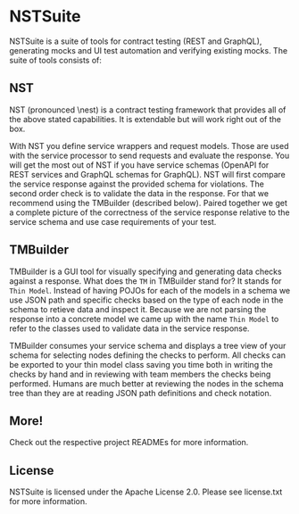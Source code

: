 # NSTSuite
NSTSuite is a suite of tools for contract testing (REST and GraphQL), generating mocks and UI test automation and verifying existing mocks. The suite of tools consists of:

## NST
NST (pronounced \nest\) is a contract testing framework that provides all of the above stated capabilities. It is extendable but will work right out of the box.

With NST you define service wrappers and request models. Those are used with the service processor to send requests and evaluate the response. You will get the most out of NST if you have service schemas (OpenAPI for REST services and GraphQL schemas for GraphQL). NST will first compare the service response against the provided schema for violations. The second order check is to validate the data in the response. For that we recommend using the TMBuilder (described below). Paired together we get a complete picture of the correctness of the service response relative to the service schema and use case requirements of your test.

## TMBuilder
TMBuilder is a GUI tool for visually specifying and generating data checks against a response. What does the `TM` in TMBuilder stand for? It stands for `Thin Model`. Instead of having POJOs for each of the models in a schema we use JSON path and specific checks based on the type of each node in the schema to retieve data and inspect it. Because we are not parsing the response into a concrete model we came up with the name `Thin Model` to refer to the classes used to validate data in the service response.

TMBuilder consumes your service schema and displays a tree view of your schema for selecting nodes defining the checks to perform. All checks can be exported to your thin model class saving you time both in writing the checks by hand and in reviewing with team members the checks being performed. Humans are much better at reviewing the nodes in the schema tree than they are at reading JSON path definitions and check notation.

## More!
Check out the respective project READMEs for more information.

## License
NSTSuite is licensed under the Apache License 2.0. Please see license.txt for more information.
